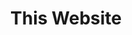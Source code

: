 ---
title: This Website
description: Learning how to build a website with Nuxt & Vuetify 3
tech:
    - NuxtContent
    - NuxtImages
    - Netlify
    - Vuetify
version: 0.0.1
status: In Progress
---